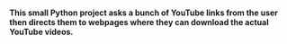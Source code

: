 #### This small Python project asks a bunch of YouTube links from the user then directs them to webpages where they can download the actual YouTube videos.